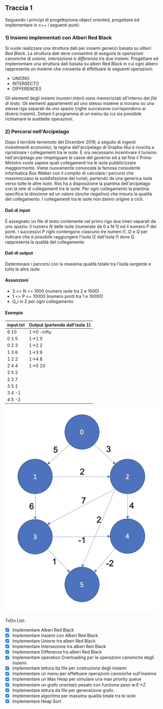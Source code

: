 ## Traccia 1
Seguendo i principi di progettazione object oriented, progettare ed implementare in c++ i seguenti punti:

### 1) Insiemi implementati con Alberi Red Black
Si vuole realizzare una struttura dati per insiemi generici basata su *alberi Red Black*. La struttura dati deve consentire di eseguire le operazioni canoniche di *unione*, *intersezione* e *differenza* tra due insiemi. Progettare ed implementare una struttura dati basata su alberi Red Black in cui ogni albero rappresenta un insieme che consenta di effettuare le seguenti operazioni:

- UNION()
- INTERSECT()
- DIFFERENCE()

Gli elementi degli insiemi (*numeri interi*) sono memorizzati all'interno del *file di testo*. Gli elementi appartenenti ad uno stesso insieme si trovano su una stessa riga separati da uno spazio (righe successive corrispondono ai diversi insiemi). Dotare il programma di un menu da cui sia possibile richiamare le suddette operazioni.

### 2) Percorsi nell'Arcipelago
Dopo il terribile terremoto del Dicembre 2019, a seguito di ingenti investimenti economici, la regina dell'arcipelago di Grapha-Nui è riuscita a ripristinare i collegamenti tra le isole. È ora necessario incentivare il turismo nell'arcipelago per rimpinguare le casse del governo ed a tal fine il Primo Ministro vuole sapere quali collegamenti tra le isole pubblicizzare maggiormente. Viene nuovamente convocata la famosa consulente informatica Ros Walker con il compito di calcolare i percorsi che massimizzano la soddisfazione dei turisti, partendo da una generica isola verso tutte le altre isole. Ros ha a disposizione la piantina dell'arcipelago con la rete di collegamenti tra le isole. Per ogni collegamento la piantina specifica la *direzione* ed un *valore (anche negativo)* che misura la qualità del collegamento. I collegamenti tra le isole non danno origine a cicli.

#### Dati di input
È assegnato un file di testo contenente nel primo rigo due interi separati da uno spazio: il numero *N* delle isole (numerate da 0 a N-1) ed il numero *P* dei ponti. I successivi P righi contengono ciascuno tre numeri *I1*, *I2* e *Q* per indicare che è possibile raggiungere l'isola I2 dall'isola I1 dove Q rappresenta la qualità del collegamento

#### Dati di output
Determinare i percorsi con la massima qualità totale tra l'isola sorgente e tutte le altre isole

#### Assunzioni
- 2 <= N <= 1000  (numero isole tra 2 e 1000)
- 1 <= P <= 10000 (numero ponti tra 1 e 10000)
- Q_i in Z per ogni collegamento

#### Esempio
input.txt | Output (partendo dall'isola 1)
--------- | ------------------------------
6 10 | 1->0 -infty
0 1 5 | 1->1 0
0 2 3 | 1->2 2
1 3 6 | 1->3 9
1 2 2 | 1->4 8
2 4 4 | 1->5 10
2 5 2 |
2 3 7 |
3 5 1 |
3 4 -1|
4 5 -2|

![Grafo esempio](/images/Grafo.png)

ToDo List:
- [X] Implementare Alberi Red Black
- [X] Implementare Insiemi con Alberi Red Black
- [X] Implementare Unione tra alberi Red Black
- [X] Implementare Intersezione tra alberi Red Black
- [X] Implementare Differenza tra alberi Red Black
- [X] Implementare operation Overloading per le operazioni canoniche degli insiemi
- [X] Implementare lettura da file per costruzione degli insiemi
- [X] Implementare un menu per effettuare operazioni canoniche sull'insieme
- [X] Implementare un Max Heap per simulare una max priority queue
- [X] Implementare un grafo orientato pesato con funzione peso w:E->Z
- [X] Implementare lettura da file per generazione grafo
- [X] Implementare algoritmo per massima qualità totale tra le isole
- [X] Implementare Heap Sort
